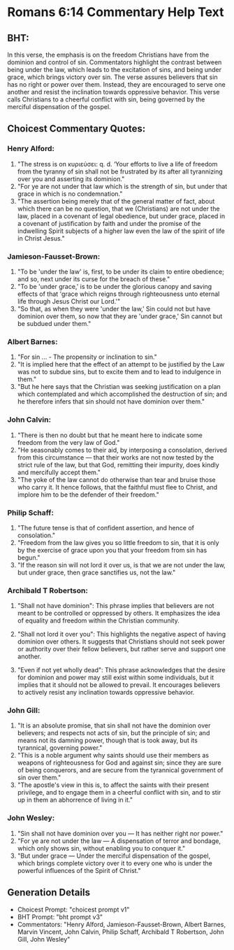 # Romans 6:14 Commentary Help Text

## BHT:
In this verse, the emphasis is on the freedom Christians have from the dominion and control of sin. Commentators highlight the contrast between being under the law, which leads to the excitation of sins, and being under grace, which brings victory over sin. The verse assures believers that sin has no right or power over them. Instead, they are encouraged to serve one another and resist the inclination towards oppressive behavior. This verse calls Christians to a cheerful conflict with sin, being governed by the merciful dispensation of the gospel.

## Choicest Commentary Quotes:
### Henry Alford:
1. "The stress is on κυριεύσει: q. d. ‘Your efforts to live a life of freedom from the tyranny of sin shall not be frustrated by its after all tyrannizing over you and asserting its dominion."
2. "For ye are not under that law which is the strength of sin, but under that grace in which is no condemnation."
3. "The assertion being merely that of the general matter of fact, about which there can be no question, that we (Christians) are not under the law, placed in a covenant of legal obedience, but under grace, placed in a covenant of justification by faith and under the promise of the indwelling Spirit subjects of a higher law even the law of the spirit of life in Christ Jesus."

### Jamieson-Fausset-Brown:
1. "To be 'under the law' is, first, to be under its claim to entire obedience; and so, next under its curse for the breach of these."
2. "To be 'under grace,' is to be under the glorious canopy and saving effects of that 'grace which reigns through righteousness unto eternal life through Jesus Christ our Lord.'"
3. "So that, as when they were 'under the law,' Sin could not but have dominion over them, so now that they are 'under grace,' Sin cannot but be subdued under them."

### Albert Barnes:
1. "For sin ... - The propensity or inclination to sin." 
2. "It is implied here that the effect of an attempt to be justified by the Law was not to subdue sins, but to excite them and to lead to indulgence in them." 
3. "But he here says that the Christian was seeking justification on a plan which contemplated and which accomplished the destruction of sin; and he therefore infers that sin should not have dominion over them."

### John Calvin:
1. "There is then no doubt but that he meant here to indicate some freedom from the very law of God."
2. "He seasonably comes to their aid, by interposing a consolation, derived from this circumstance — that their works are not now tested by the strict rule of the law, but that God, remitting their impurity, does kindly and mercifully accept them."
3. "The yoke of the law cannot do otherwise than tear and bruise those who carry it. It hence follows, that the faithful must flee to Christ, and implore him to be the defender of their freedom."

### Philip Schaff:
1. "The future tense is that of confident assertion, and hence of consolation."
2. "Freedom from the law gives you so little freedom to sin, that it is only by the exercise of grace upon you that your freedom from sin has begun."
3. "If the reason sin will not lord it over us, is that we are not under the law, but under grace, then grace sanctifies us, not the law."

### Archibald T Robertson:
1. "Shall not have dominion": This phrase implies that believers are not meant to be controlled or oppressed by others. It emphasizes the idea of equality and freedom within the Christian community.

2. "Shall not lord it over you": This highlights the negative aspect of having dominion over others. It suggests that Christians should not seek power or authority over their fellow believers, but rather serve and support one another.

3. "Even if not yet wholly dead": This phrase acknowledges that the desire for dominion and power may still exist within some individuals, but it implies that it should not be allowed to prevail. It encourages believers to actively resist any inclination towards oppressive behavior.

### John Gill:
1. "It is an absolute promise, that sin shall not have the dominion over believers; and respects not acts of sin, but the principle of sin; and means not its damning power, though that is took away, but its tyrannical, governing power."
2. "This is a noble argument why saints should use their members as weapons of righteousness for God and against sin; since they are sure of being conquerors, and are secure from the tyrannical government of sin over them."
3. "The apostle's view in this is, to affect the saints with their present privilege, and to engage them in a cheerful conflict with sin, and to stir up in them an abhorrence of living in it."

### John Wesley:
1. "Sin shall not have dominion over you — It has neither right nor power."
2. "For ye are not under the law — A dispensation of terror and bondage, which only shows sin, without enabling you to conquer it."
3. "But under grace — Under the merciful dispensation of the gospel, which brings complete victory over it to every one who is under the powerful influences of the Spirit of Christ."


## Generation Details
- Choicest Prompt: "choicest prompt v1"
- BHT Prompt: "bht prompt v3"
- Commentators: "Henry Alford, Jamieson-Fausset-Brown, Albert Barnes, Marvin Vincent, John Calvin, Philip Schaff, Archibald T Robertson, John Gill, John Wesley"
